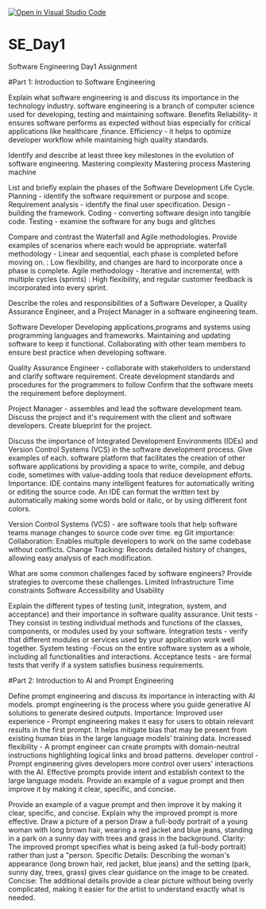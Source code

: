 [![Open in Visual Studio Code](https://classroom.github.com/assets/open-in-vscode-2e0aaae1b6195c2367325f4f02e2d04e9abb55f0b24a779b69b11b9e10269abc.svg)](https://classroom.github.com/online_ide?assignment_repo_id=18983732&assignment_repo_type=AssignmentRepo)
# SE_Day1
Software Engineering Day1 Assignment

#Part 1: Introduction to Software Engineering

Explain what software engineering is and discuss its importance in the technology industry.
software engineering is a branch of computer science used for developing, testing and maintaining software.
Benefits
Reliability- it ensures software performs as expected without bias especially for critical applications like healthcare ,finance. 
Efficiency - it helps to optimize developer workflow while maintaining high quality standards.

Identify and describe at least three key milestones in the evolution of software engineering.
Mastering complexity
Mastering process
Mastering machine


List and briefly explain the phases of the Software Development Life Cycle.
Planning - identify the software requirement or purpose and scope.
Requirement analysis - identify the final user specification. 
Design - building the framework. 
Coding - converting software design into tangible code.
Testing - examine the software for any bugs and glitches


Compare and contrast the Waterfall and Agile methodologies. Provide examples of scenarios where each would be appropriate.
waterfall methodology - Linear and sequential, each phase is completed before moving on. : Low flexibility, and changes are hard to incorporate once a phase is complete.
Agile methodology - Iterative and incremental, with multiple cycles (sprints) : High flexibility, and regular customer feedback is incorporated into every sprint. 

Describe the roles and responsibilities of a Software Developer, a Quality Assurance Engineer, and a Project Manager in a software engineering team.

Software Developer
Developing applications,programs and systems using programming languages and frameworks.
Maintaining and updating software to keep it functional. 
Collaborating with other team members to ensure best practice when developing software.

Quality Assurance Engineer - collaborate with stakeholders to understand and clarify software requirement.
Create development standards and procedures for the programmers to follow
Confirm that the software meets the requirement before deployment. 

Project Manager - assembles and lead the software development team.
Discuss the project and it's requirement with the client and software developers.
Create blueprint for the project.


Discuss the importance of Integrated Development Environments (IDEs) and Version Control Systems (VCS) in the software development process. Give examples of each.
software platform that facilitates the creation of other software applications by providing a space to write, compile, and debug code, sometimes with value-adding tools that reduce development efforts.
Importance.
IDE contains many intelligent features for automatically writing or editing the source code.
An IDE can format the written text by automatically making some words bold or italic, or by using different font colors. 


Version Control Systems (VCS) - are software tools that help software teams manage changes to source code over time. eg Git
importance:
Collaboration: Enables multiple developers to work on the same codebase without conflicts.
Change Tracking: Records detailed history of changes, allowing easy analysis of each modification. 


What are some common challenges faced by software engineers? Provide strategies to overcome these challenges.
Limited Infrastructure
Time constraints
Software Accessibility and Usability 

Explain the different types of testing (unit, integration, system, and acceptance) and their importance in software quality assurance.
Unit tests - They consist in testing individual methods and functions of the classes, components, or modules used by your software.
Integration tests - verify that different modules or services used by your application work well together.
System testing -Focus on the entire software system as a whole, including all functionalities and interactions.
Acceptance tests - are formal tests that verify if a system satisfies business requirements. 

#Part 2: Introduction to AI and Prompt Engineering


Define prompt engineering and discuss its importance in interacting with AI models.
prompt engineering  is the process where you guide generative AI solutions to generate desired outputs.
Importance:
Improved user experience - Prompt engineering makes it easy for users to obtain relevant results in the first prompt. It helps mitigate bias that may be present from existing human bias in the large language models’ training data.
Increased flexibility - A prompt engineer can create prompts with domain-neutral instructions highlighting logical links and broad patterns.
developer control - Prompt engineering gives developers more control over users' interactions with the AI. Effective prompts provide intent and establish context to the large language models. Provide an example of a vague prompt and then improve it by making it clear, specific, and concise.

Provide an example of a vague prompt and then improve it by making it clear, specific, and concise. Explain why the improved prompt is more effective.
Draw a picture of a person
Draw a full-body portrait of a young woman with long brown hair, wearing a red jacket and blue jeans, standing in a park on a sunny day with trees and grass in the background.
Clarity: The improved prompt specifies what is being asked (a full-body portrait) rather than just a "person.
Specific Details: Describing the woman's appearance (long brown hair, red jacket, blue jeans) and the setting (park, sunny day, trees, grass) gives clear guidance on the image to be created.
Concise: The additional details provide a clear picture without being overly complicated, making it easier for the artist to understand exactly what is needed.
